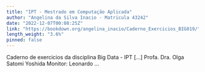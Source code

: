 ```yaml
---
title: "IPT - Mestrado em Computação Aplicada"
author: "Angelina da Silva Inacio - Matricula 43242"
date: "2022-12-07T00:08:25Z"
link: "https://bookdown.org/angelina_inacio/Caderno_Exercicios_BIG019/"
length_weight: "3.6%"
pinned: false
---
```


Caderno de exercicios da disciplina Big Data - IPT [...] Profa. Dra. Olga Satomi Yoshida Monitor: Leonardo ...
